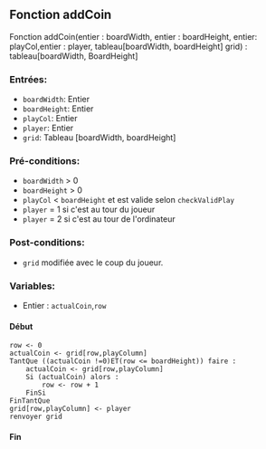 ## Fonction addCoin
Fonction addCoin(entier : boardWidth, entier : boardHeight, entier: playCol,entier : player, tableau[boardWidth, boardHeight] grid) : tableau[boardWidth, BoardHeight]

### Entrées:
- `boardWidth`: Entier
- `boardHeight`: Entier
- `playCol`: Entier
- `player`: Entier
- `grid`: Tableau [boardWidth, boardHeight]

### Pré-conditions:
- `boardWidth` > 0
- `boardHeight` > 0
- `playCol` < `boardHeight` et est valide selon `checkValidPlay`
- `player` = 1 si c'est au tour du joueur
- `player` = 2 si c'est au tour de l'ordinateur

### Post-conditions:
- `grid` modifiée avec le coup du joueur.

### Variables:
- Entier : `actualCoin`,`row`

#### Début
	row <- 0
	actualCoin <- grid[row,playColumn]
	TantQue ((actualCoin !=0)ET(row <= boardHeight)) faire :
		actualCoin <- grid[row,playColumn]
		Si (actualCoin) alors :
			row <- row + 1
		FinSi
	FinTantQue
	grid[row,playColumn] <- player
	renvoyer grid

#### Fin
